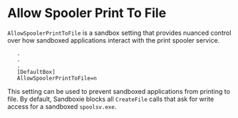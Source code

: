 # Allow Spooler Print To File

`AllowSpoolerPrintToFile` is a sandbox setting that provides nuanced control over how sandboxed applications interact with the print spooler service.

```
   .
   .
   .
   [DefaultBox]
   AllowSpoolerPrintToFile=n
```

This setting can be used to prevent sandboxed applications from printing to file. By default, Sandboxie blocks all `CreateFile` calls that ask for write access for a sandboxed `spoolsv.exe`.
